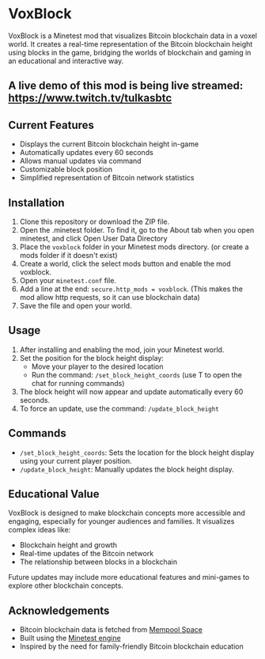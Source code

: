 # VoxBlock

VoxBlock is a Minetest mod that visualizes Bitcoin blockchain data in a voxel world. It creates a real-time representation of the Bitcoin blockchain height using blocks in the game, bridging the worlds of blockchain and gaming in an educational and interactive way.

## A live demo of this mod is being live streamed: https://www.twitch.tv/tulkasbtc

## Current Features

- Displays the current Bitcoin blockchain height in-game
- Automatically updates every 60 seconds
- Allows manual updates via command
- Customizable block position
- Simplified representation of Bitcoin network statistics

## Installation

1. Clone this repository or download the ZIP file.
2. Open the .minetest folder. To find it, go to the About tab when you open minetest, and click Open User Data Directory
3. Place the `voxblock` folder in your Minetest mods directory. (or create a mods folder if it doesn't exist)
4. Create a world, click the select mods button and enable the mod voxblock.
5. Open your `minetest.conf` file.
6. Add a line at the end: `secure.http_mods = voxblock`. (This makes the mod allow http requests, so it can use blockchain data)
7. Save the file and open your world.

## Usage

1. After installing and enabling the mod, join your Minetest world.
2. Set the position for the block height display:
   - Move your player to the desired location
   - Run the command: `/set_block_height_coords` (use T to open the chat for running commands)
3. The block height will now appear and update automatically every 60 seconds.
4. To force an update, use the command: `/update_block_height`

## Commands

- `/set_block_height_coords`: Sets the location for the block height display using your current player position.
- `/update_block_height`: Manually updates the block height display.

## Educational Value

VoxBlock is designed to make blockchain concepts more accessible and engaging, especially for younger audiences and families. It visualizes complex ideas like:

- Blockchain height and growth
- Real-time updates of the Bitcoin network
- The relationship between blocks in a blockchain

Future updates may include more educational features and mini-games to explore other blockchain concepts.

## Acknowledgements

- Bitcoin blockchain data is fetched from [Mempool Space](https://mempool.space/)
- Built using the [Minetest engine](https://www.minetest.net/)
- Inspired by the need for family-friendly Bitcoin blockchain education
